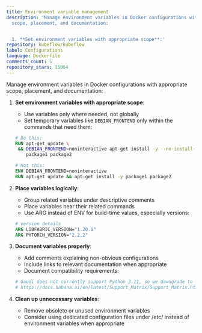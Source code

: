 ```yaml
---
title: Environment variable management
description: 'Manage environment variables in Docker configurations with appropriate
  scope, placement, and documentation:


  1. **Set environment variables with appropriate scope**:'
repository: kubeflow/kubeflow
label: Configurations
language: Dockerfile
comments_count: 5
repository_stars: 15064
---
```


Manage environment variables in Docker configurations with appropriate scope, placement, and documentation:

1. **Set environment variables with appropriate scope**:
   - Use variables only where needed, not globally
   - Set temporary variables like `DEBIAN_FRONTEND` only within the commands that need them:
   ```dockerfile
   # Do this:
   RUN apt-get update \
    && DEBIAN_FRONTEND=noninteractive apt-get install -y --no-install-recommends \
       package1 package2
   
   # Not this:
   ENV DEBIAN_FRONTEND=noninteractive
   RUN apt-get update && apt-get install -y package1 package2
   ```

2. **Place variables logically**:
   - Group related variables under descriptive comments
   - Place variables near their related commands
   - Use ARG instead of ENV for build-time values, especially versions:
   ```dockerfile
   # version details
   ARG LIBFABRIC_VERSION="1.20.0"
   ARG PYTORCH_VERSION="2.2.2"
   ```

3. **Document variables properly**:
   - Add comments explaining non-obvious configurations
   - Include links to relevant documentation when appropriate
   - Document compatibility requirements:
   ```dockerfile
   # Gaudi does not currently support Python 3.11, so we downgrade to 3.10
   # https://docs.habana.ai/en/latest/Support_Matrix/Support_Matrix.html
   ```

4. **Clean up unnecessary variables**:
   - Remove obsolete or unused environment variables
   - Consider using dedicated configuration files under /etc/ instead of environment variables when appropriate
